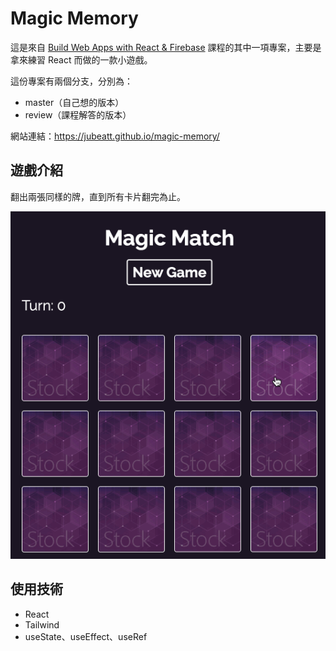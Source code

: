 # Magic Memory

這是來自 [Build Web Apps with React & Firebase](https://www.udemy.com/course/build-web-apps-with-react-firebase/) 課程的其中一項專案，主要是拿來練習 React 而做的一款小遊戲。

這份專案有兩個分支，分別為：

- master（自己想的版本）
- review（課程解答的版本）

網站連結：https://jubeatt.github.io/magic-memory/

## 遊戲介紹

翻出兩張同樣的牌，直到所有卡片翻完為止。

![demo](demo.gif)

## 使用技術

- React
- Tailwind
- useState、useEffect、useRef




